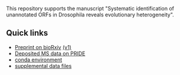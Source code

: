 This repository supports the manuscript
"Systematic identification of unannotated ORFs in Drosophila reveals evolutionary heterogeneity".

## Quick links

- [Preprint on bioRxiv](https://www.biorxiv.org/content/10.1101/2022.04.04.486978v2) [(v1)](https://www.biorxiv.org/content/10.1101/2022.04.04.486978v1)
- [Deposited MS data on PRIDE](https://www.ebi.ac.uk/pride/archive/projects/PXD032197/)
- [conda environment](environment.md)
- [supplemental data files](suppdatafiles/README.md)
